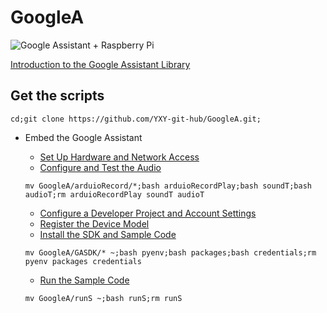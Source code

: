 # GoogleA

![Google Assistant + Raspberry Pi](https://cdn.instructables.com/FJ5/M95M/JD0KD411/FJ5M95MJD0KD411.LARGE.jpg)

[Introduction to the Google Assistant Library](https://developers.google.com/assistant/sdk/guides/library/python/)
## Get the scripts
```
cd;git clone https://github.com/YXY-git-hub/GoogleA.git;
```
* Embed the Google Assistant
  * [Set Up Hardware and Network Access](https://developers.google.com/assistant/sdk/guides/library/python/embed/setup?hardware=rpi)
  * [Configure and Test the Audio](https://developers.google.com/assistant/sdk/guides/library/python/embed/audio)
   ```
   mv GoogleA/arduioRecord/*;bash arduioRecordPlay;bash soundT;bash audioT;rm arduioRecordPlay soundT audioT
   ```

  * [Configure a Developer Project and Account Settings](https://developers.google.com/assistant/sdk/guides/library/python/embed/config-dev-project-and-account)
  * [Register the Device Model](https://developers.google.com/assistant/sdk/guides/library/python/embed/register-device)
  * [Install the SDK and Sample Code](https://developers.google.com/assistant/sdk/guides/library/python/embed/install-sample)
  ```
  mv GoogleA/GASDK/* ~;bash pyenv;bash packages;bash credentials;rm pyenv packages credentials
  ```

  * [Run the Sample Code](https://developers.google.com/assistant/sdk/guides/library/python/embed/run-sample)
  ```
  mv GoogleA/runS ~;bash runS;rm runS
  ```

